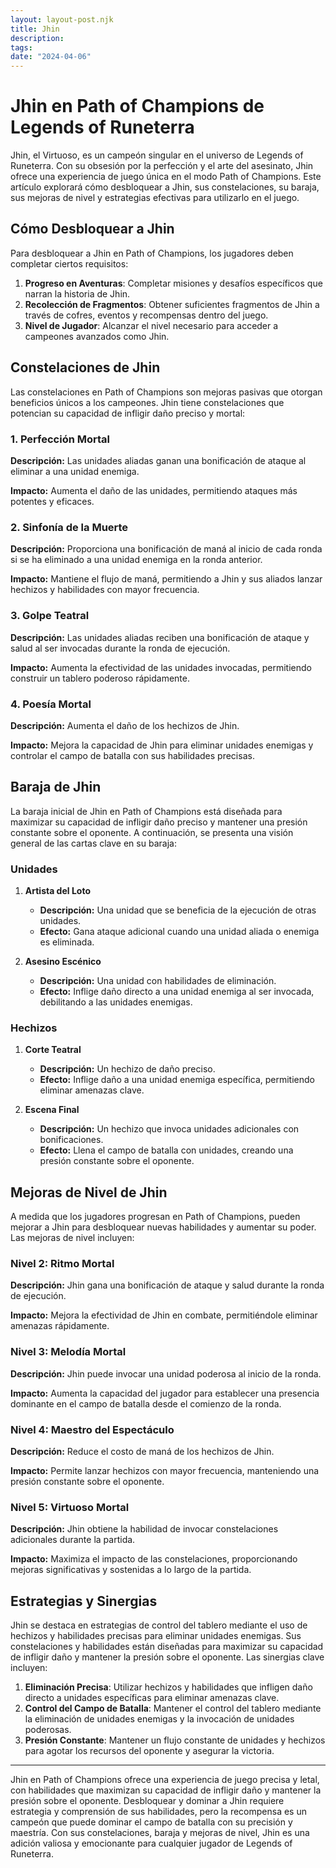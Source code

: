 ```yaml
---
layout: layout-post.njk
title: Jhin
description:
tags:
date: "2024-04-06"
---
```

# Jhin en Path of Champions de Legends of Runeterra

Jhin, el Virtuoso, es un campeón singular en el universo de Legends of Runeterra. Con su obsesión por la perfección y el arte del asesinato, Jhin ofrece una experiencia de juego única en el modo Path of Champions. Este artículo explorará cómo desbloquear a Jhin, sus constelaciones, su baraja, sus mejoras de nivel y estrategias efectivas para utilizarlo en el juego.

## Cómo Desbloquear a Jhin

Para desbloquear a Jhin en Path of Champions, los jugadores deben completar ciertos requisitos:

1. **Progreso en Aventuras**: Completar misiones y desafíos específicos que narran la historia de Jhin.
2. **Recolección de Fragmentos**: Obtener suficientes fragmentos de Jhin a través de cofres, eventos y recompensas dentro del juego.
3. **Nivel de Jugador**: Alcanzar el nivel necesario para acceder a campeones avanzados como Jhin.

## Constelaciones de Jhin

Las constelaciones en Path of Champions son mejoras pasivas que otorgan beneficios únicos a los campeones. Jhin tiene constelaciones que potencian su capacidad de infligir daño preciso y mortal:

### 1. Perfección Mortal

**Descripción:** Las unidades aliadas ganan una bonificación de ataque al eliminar a una unidad enemiga.

**Impacto:** Aumenta el daño de las unidades, permitiendo ataques más potentes y eficaces.

### 2. Sinfonía de la Muerte

**Descripción:** Proporciona una bonificación de maná al inicio de cada ronda si se ha eliminado a una unidad enemiga en la ronda anterior.

**Impacto:** Mantiene el flujo de maná, permitiendo a Jhin y sus aliados lanzar hechizos y habilidades con mayor frecuencia.

### 3. Golpe Teatral

**Descripción:** Las unidades aliadas reciben una bonificación de ataque y salud al ser invocadas durante la ronda de ejecución.

**Impacto:** Aumenta la efectividad de las unidades invocadas, permitiendo construir un tablero poderoso rápidamente.

### 4. Poesía Mortal

**Descripción:** Aumenta el daño de los hechizos de Jhin.

**Impacto:** Mejora la capacidad de Jhin para eliminar unidades enemigas y controlar el campo de batalla con sus habilidades precisas.

## Baraja de Jhin

La baraja inicial de Jhin en Path of Champions está diseñada para maximizar su capacidad de infligir daño preciso y mantener una presión constante sobre el oponente. A continuación, se presenta una visión general de las cartas clave en su baraja:

### Unidades

1. **Artista del Loto**
   - **Descripción:** Una unidad que se beneficia de la ejecución de otras unidades.
   - **Efecto:** Gana ataque adicional cuando una unidad aliada o enemiga es eliminada.

2. **Asesino Escénico**
   - **Descripción:** Una unidad con habilidades de eliminación.
   - **Efecto:** Inflige daño directo a una unidad enemiga al ser invocada, debilitando a las unidades enemigas.

### Hechizos

1. **Corte Teatral**
   - **Descripción:** Un hechizo de daño preciso.
   - **Efecto:** Inflige daño a una unidad enemiga específica, permitiendo eliminar amenazas clave.

2. **Escena Final**
   - **Descripción:** Un hechizo que invoca unidades adicionales con bonificaciones.
   - **Efecto:** Llena el campo de batalla con unidades, creando una presión constante sobre el oponente.

## Mejoras de Nivel de Jhin

A medida que los jugadores progresan en Path of Champions, pueden mejorar a Jhin para desbloquear nuevas habilidades y aumentar su poder. Las mejoras de nivel incluyen:

### Nivel 2: Ritmo Mortal

**Descripción:** Jhin gana una bonificación de ataque y salud durante la ronda de ejecución.

**Impacto:** Mejora la efectividad de Jhin en combate, permitiéndole eliminar amenazas rápidamente.

### Nivel 3: Melodía Mortal

**Descripción:** Jhin puede invocar una unidad poderosa al inicio de la ronda.

**Impacto:** Aumenta la capacidad del jugador para establecer una presencia dominante en el campo de batalla desde el comienzo de la ronda.

### Nivel 4: Maestro del Espectáculo

**Descripción:** Reduce el costo de maná de los hechizos de Jhin.

**Impacto:** Permite lanzar hechizos con mayor frecuencia, manteniendo una presión constante sobre el oponente.

### Nivel 5: Virtuoso Mortal

**Descripción:** Jhin obtiene la habilidad de invocar constelaciones adicionales durante la partida.

**Impacto:** Maximiza el impacto de las constelaciones, proporcionando mejoras significativas y sostenidas a lo largo de la partida.

## Estrategias y Sinergias

Jhin se destaca en estrategias de control del tablero mediante el uso de hechizos y habilidades precisas para eliminar unidades enemigas. Sus constelaciones y habilidades están diseñadas para maximizar su capacidad de infligir daño y mantener la presión sobre el oponente. Las sinergias clave incluyen:

1. **Eliminación Precisa**: Utilizar hechizos y habilidades que infligen daño directo a unidades específicas para eliminar amenazas clave.
2. **Control del Campo de Batalla**: Mantener el control del tablero mediante la eliminación de unidades enemigas y la invocación de unidades poderosas.
3. **Presión Constante**: Mantener un flujo constante de unidades y hechizos para agotar los recursos del oponente y asegurar la victoria.

---
Jhin en Path of Champions ofrece una experiencia de juego precisa y letal, con habilidades que maximizan su capacidad de infligir daño y mantener la presión sobre el oponente. Desbloquear y dominar a Jhin requiere estrategia y comprensión de sus habilidades, pero la recompensa es un campeón que puede dominar el campo de batalla con su precisión y maestría. Con sus constelaciones, baraja y mejoras de nivel, Jhin es una adición valiosa y emocionante para cualquier jugador de Legends of Runeterra.